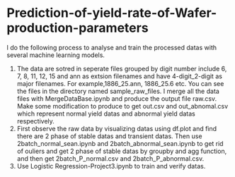 # Prediction-of-yield-rate-of-Wafer-production-parameters

I do the following process to analyse and train the processed datas with several machine learning models.
1. The data are sotred in seperate files grouped by digit number include 6, 7, 8, 11, 12, 15 and ann as extsion filenames and have 4-digit_2-digit as major filenames. For example,1886_25.ann, 1886_25.6 etc. You can see the files in the directory named  sample_raw_files. I merge all the data files with MergeDataBase.ipynb and produce the output file raw.csv. Make some modification to produce to get out.csv and out_abnomal.csv which represent normal yield datas and abnormal yield datas respectively.
2. First observe the raw data by visualizing datas using df.plot and find there are 2 phase of stable datas and transient datas. Then use 2batch_normal_sean.ipynb and 2batch_abnormal_sean.ipynb to get rid of ouliers and get 2 phase of stable datas by groupby and agg function, and then get 2batch_P_normal.csv and 2batch_P_abnormal.csv.
3. Use Logistic Regression-Project3.ipynb to train and verify datas.
